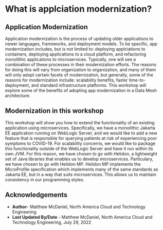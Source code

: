 # What is applciation modernization?

## Application Modernization

Application modernization is the process of updating older applications to newer languages, frameworks, and deployment models. To be specific, app modernization includes, but is not limited to: deploying applciations to containers, deploying applications to a cloud platform, and refactoring monolithic applications to microservices. Typically, one will see a combination of these processes in their modernization efforts. The reasons for doing this will vary from organization to organization, and many of them will only adopt certain facets of modernization, but generally, some of the reasons for modernization include: scalability benefits, faster time-to-deployment, and standard infrastructure platforms. This workshop will explore some of the benefits of adopting app modernization in a Data Mesh architecture. 

## Modernization in this workshop

This workshop will show you how to extend the functionality of an existing application using microservices. Specifically, we have a monolithic Jakarta EE application running on WebLogic Server, and we would like to add a new feature that is responsible for querying patients at risk of experiencing poor symptoms to COVID-19. For scalability concerns, we would like to package this functionality outside of the WebLogic Server and have it run within its own JVM. For this reason, we have chosen to go with Helidon, a lightweight set of Java libraries that enables us to develop microservices. Particulary, we have chosen to go with Helidon MP. Helidon MP implements the MicroProfile specification which implements many of the same standards as Jakarta EE, but in a way that suits microservices. This allows us to maintain consistency in our programming styles.

## Acknowledgements

- **Author**- Matthew McDaniel, North America Cloud and Technology Engineering
- **Last Updated By/Date** - Matthew McDaniel, North America Cloud and Technology Engineering, July 29, 2022
